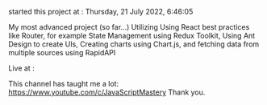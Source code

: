 started this project at :
‎Thursday, ‎21 ‎July ‎2022, ‏‎6:46:05

My most advanced project (so far...)
Utilizing 
Using React best practices like Router, for example
State Management using Redux Toolkit,
Using Ant Design to create UIs,
Creating charts using Chart.js, and fetching data from multiple sources using RapidAPI

Live at :



This channel has taught me a lot:
https://www.youtube.com/c/JavaScriptMastery
Thank you.